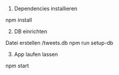 1. Dependencies installieren

npm install

2. DB einrichten

Datei erstellen /tweets.db
npm run setup-db

3. App laufen lassen

npm start